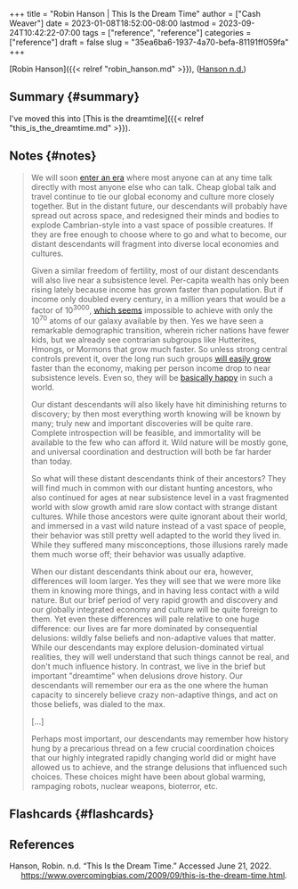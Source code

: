 +++
title = "Robin Hanson | This Is the Dream Time"
author = ["Cash Weaver"]
date = 2023-01-08T18:52:00-08:00
lastmod = 2023-09-24T10:42:22-07:00
tags = ["reference", "reference"]
categories = ["reference"]
draft = false
slug = "35ea6ba6-1937-4a70-befa-81191ff059fa"
+++

[Robin Hanson]({{< relref "robin_hanson.md" >}}), (<a href="#citeproc_bib_item_1">Hanson n.d.</a>)


## Summary {#summary}

I've moved this into [This is the dreamtime]({{< relref "this_is_the_dreamtime.md" >}}).


## Notes {#notes}

> We will soon [enter an era](http://www.overcomingbias.com/2009/09/how-is-our-era-unique.html) where most anyone can at any time talk directly with most anyone else who can talk. Cheap global talk and travel continue to tie our global economy and culture more closely together. But in the distant future, our descendants will probably have spread out across space, and redesigned their minds and bodies to explode Cambrian-style into a vast space of possible creatures. If they are free enough to choose where to go and what to become, our distant descendants will fragment into diverse local economies and cultures.
>
> Given a similar freedom of fertility, most of our distant descendants will also live near a subsistence level. Per-capita wealth has only been rising lately because income has grown faster than population. But if income only doubled every century, in a million years that would be a factor of 10<sup>3000</sup>, [which seems](http://www.overcomingbias.com/2009/09/limits-to-growth.html) impossible to achieve with only the 10<sup>70</sup> atoms of our galaxy available by then. Yes we have seen a remarkable demographic transition, wherein richer nations have fewer kids, but we already see contrarian subgroups like Hutterites, Hmongs, or Mormons that grow much faster. So unless strong central controls prevent it, over the long run such groups [will easily grow](http://www.overcomingbias.com/2009/09/future-fertility.html) faster than the economy, making per person income drop to near subsistence levels. Even so, they will be [basically happy](http://www.overcomingbias.com/2009/09/poor-folks-do-smile.html) in such a world.
>
> Our distant descendants will also likely have hit diminishing returns to discovery; by then most everything worth knowing will be known by many; truly new and important discoveries will be quite rare. Complete introspection will be feasible, and immortality will be available to the few who can afford it. Wild nature will be mostly gone, and universal coordination and destruction will both be far harder than today.
>
> So what will these distant descendants think of their ancestors? They will find much in common with our distant hunting ancestors, who also continued for ages at near subsistence level in a vast fragmented world with slow growth amid rare slow contact with strange distant cultures. While those ancestors were quite ignorant about their world, and immersed in a vast wild nature instead of a vast space of people, their behavior was still pretty well adapted to the world they lived in. While they suffered many misconceptions, those illusions rarely made them much worse off; their behavior was usually adaptive.
>
> When our distant descendants think about our era, however, differences will loom larger. Yes they will see that we were more like them in knowing more things, and in having less contact with a wild nature. But our brief period of very rapid growth and discovery and our globally integrated economy and culture will be quite foreign to them. Yet even these differences will pale relative to one huge difference: our lives are far more dominated by consequential delusions: wildly false beliefs and non-adaptive values that matter. While our descendants may explore delusion-dominated virtual realities, they will well understand that such things cannot be real, and don't much influence history. In contrast, we live in the brief but important "dreamtime" when delusions drove history. Our descendants will remember our era as the one where the human capacity to sincerely believe crazy non-adaptive things, and act on those beliefs, was dialed to the max.
>
> [...]
>
> Perhaps most important, our descendants may remember how history hung by a precarious thread on a few crucial coordination choices that our highly integrated rapidly changing world did or might have allowed us to achieve, and the strange delusions that influenced such choices.  These choices might have been about global warming, rampaging robots, nuclear weapons, bioterror, etc.


## Flashcards {#flashcards}

## References

<style>.csl-entry{text-indent: -1.5em; margin-left: 1.5em;}</style><div class="csl-bib-body">
  <div class="csl-entry"><a id="citeproc_bib_item_1"></a>Hanson, Robin. n.d. “This Is the Dream Time.” Accessed June 21, 2022. <a href="https://www.overcomingbias.com/2009/09/this-is-the-dream-time.html">https://www.overcomingbias.com/2009/09/this-is-the-dream-time.html</a>.</div>
</div>
